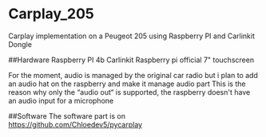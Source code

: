# Carplay_205
Carplay implementation on a Peugeot 205 using Raspberry PI and Carlinkit Dongle

##Hardware
Raspberry PI 4b 
Carlinkit
Raspberry pi official 7" touchscreen

For the moment, audio is managed by the original car radio but i plan to add an audio hat on the raspberry and make it manage audio part
This is the reason why only the “audio out“ is supported, the raspberry doesn't have an audio input for a microphone

##Software
The software part is on https://github.com/Chloedev5/pycarplay
